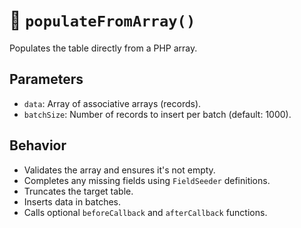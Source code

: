 # 🧩 `populateFromArray()`

Populates the table directly from a PHP array.

## Parameters
- `data`: Array of associative arrays (records).
- `batchSize`: Number of records to insert per batch (default: 1000).

## Behavior
- Validates the array and ensures it's not empty.
- Completes any missing fields using `FieldSeeder` definitions.
- Truncates the target table.
- Inserts data in batches.
- Calls optional `beforeCallback` and `afterCallback` functions.